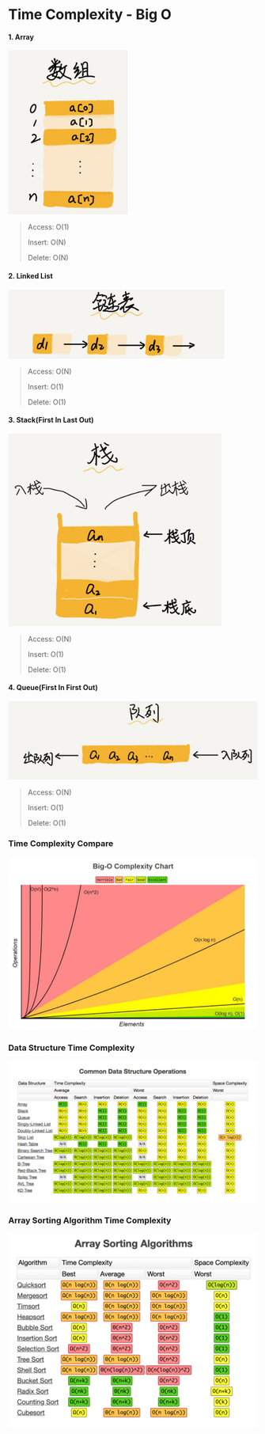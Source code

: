 # Time Complexity - Big O

#### 1. Array

![](..\img\array_img.png)

> Access: O(1)
>
> Insert: O(N)
>
> Delete: O(N)

#### 2. Linked List

![](..\img\linkedList_img.png)

> Access: O(N)
>
> Insert: O(1)
>
> Delete: O(1)

#### 3. Stack(First In Last Out)

![](..\img\stack_img.png)

>Access: O(N)
>
>Insert: O(1)
>
>Delete: O(1)

#### 4. Queue(First In First Out)

![](..\img\queue_img.png)

>Access: O(N)
>
>Insert: O(1)
>
>Delete: O(1)

### Time Complexity Compare

![](..\img\bigotccompare.jpeg)

### Data Structure Time Complexity

![](..\img\bigocheatsheet.png)

### Array Sorting Algorithm Time Complexity

![](..\img\algorithmbigocheatsheet.png)
